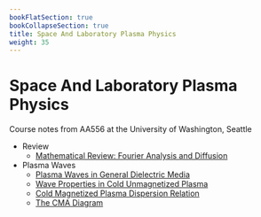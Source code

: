 ```yaml
---
bookFlatSection: true
bookCollapseSection: true
title: Space And Laboratory Plasma Physics
weight: 35
---
```


# Space And Laboratory Plasma Physics

Course notes from AA556 at the University of Washington, Seattle

  - Review
      - [Mathematical Review: Fourier Analysis and Diffusion](ch01-1.md)
  - Plasma Waves
      - [Plasma Waves in General Dielectric Media](ch02-1.md)
      - [Wave Properties in Cold Unmagnetized Plasma](ch02-2.md)
      - [Cold Magnetized Plasma Dispersion Relation](ch02-3.md)
      - [The CMA Diagram](ch02-4.md)
